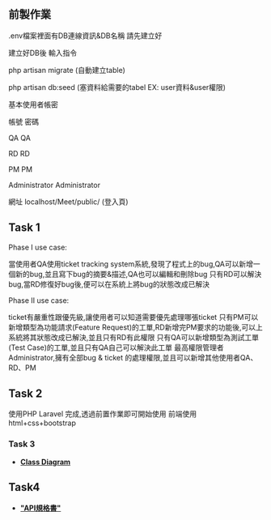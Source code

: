 ## 前製作業

.env檔案裡面有DB連線資訊&DB名稱 請先建立好

建立好DB後 輸入指令 
<p>php artisan migrate (自動建立table)</p>
<p>php artisan db:seed (塞資料給需要的tabel EX: user資料&user權限)</p>

<p>基本使用者帳密</p>
<p>帳號 		   	   密碼</p>
<p>QA	 		   QA</p>
<p>RD   		   RD</p>
<p>PM   		   PM</p>
<p>Administrator  Administrator</p>

</p>網址 localhost/Meet/public/  (登入頁)</p>

## Task 1
Phase I use case:

當使用者QA使用ticket tracking system系統,發現了程式上的bug,QA可以新增一個新的bug,並且寫下bug的摘要&描述,QA也可以編輯和刪除bug
只有RD可以解決bug,當RD修復好bug後,便可以在系統上將bug的狀態改成已解決

Phase II use case:

ticket有嚴重性跟優先級,讓使用者可以知道需要優先處理哪張ticket
只有PM可以新增類型為功能請求(Feature Request)的工單,RD新增完PM要求的功能後,可以上系統將其狀態改成已解決,並且只有RD有此權限
只有QA可以新增類型為測試工單(Test Case)的工單,並且只有QA自己可以解決此工單
最高權限管理者Administrator,擁有全部bug & ticket 的處理權限,並且可以新增其他使用者QA、RD、PM


## Task 2

使用PHP Laravel 完成,透過前置作業即可開始使用
前端使用html+css+bootstrap

### Task 3

- **[Class Diagram](https://docs.google.com/presentation/d/112LQuR2dJw88WQtOD_J_ycw_9kbNzakzxHGcgbJdQrs/edit?usp=sharing)**

## Task4

- **["API規格書"](https://docs.google.com/document/d/15x5SqQEdEoPtRSHovKi2f57CByWLla-RqSt7oqvclxg/edit?usp=sharing)**

